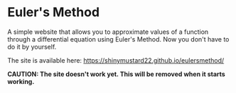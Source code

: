 # Euler's Method

A simple website that allows you to approximate values of a function through a differential equation using Euler's Method.
Now you don't have to do it by yourself.

The site is available here: https://shinymustard22.github.io/eulersmethod/

**CAUTION: The site doesn't work yet. This will be removed when it starts working.**
